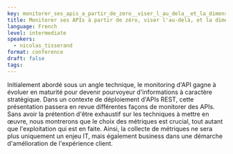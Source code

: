 ```yaml
---
key: monitorer_ses_apis_a_partir_de_zero__viser_l_au_dela__et_la_dimension_business
title: Monitorer ses APIs à partir de zéro, viser l'au-delà, et la dimension business
language: French
level: intermediate
speakers:
  - nicolas_tisserand
format: conference
draft: false
tags:
---
```

Initialement abordé sous un angle technique, le monitoring d'API gagne à évoluer en maturité pour devenir pourvoyeur d'informations à caractère stratégique.
Dans un contexte de déploiement d'APIs REST, cette présentation passera en revue différentes façons de monitorer des APIs.
Sans avoir la prétention d'être exhaustif sur les techniques à mettre en œuvre, nous montrerons que le choix des métriques est crucial, tout autant que l'exploitation qui est en faite.
Ainsi, la collecte de métriques ne sera plus uniquement un enjeu IT, mais également business dans une démarche d'amélioration de l'expérience client.

